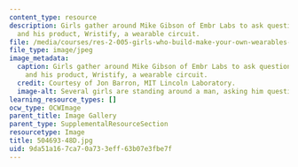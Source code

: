 ```yaml
---
content_type: resource
description: Girls gather around Mike Gibson of Embr Labs to ask questions about entrepreneurship
  and his product, Wristify, a wearable circuit.
file: /media/courses/res-2-005-girls-who-build-make-your-own-wearables-workshop-spring-2015/9da51a167ca70a733eff63b07e3fbe7f_504693-48D.jpg
file_type: image/jpeg
image_metadata:
  caption: Girls gather around Mike Gibson of Embr Labs to ask questions about entrepreneurship
    and his product, Wristify, a wearable circuit.
  credit: Courtesy of Jon Barron, MIT Lincoln Laboratory.
  image-alt: Several girls are standing around a man, asking him questions.
learning_resource_types: []
ocw_type: OCWImage
parent_title: Image Gallery
parent_type: SupplementalResourceSection
resourcetype: Image
title: 504693-48D.jpg
uid: 9da51a16-7ca7-0a73-3eff-63b07e3fbe7f
---
```

